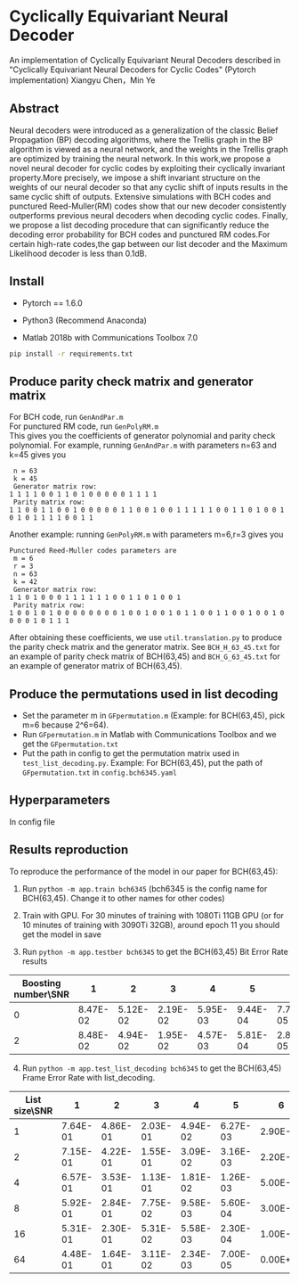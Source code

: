 # Cyclically Equivariant Neural Decoder

An implementation of Cyclically Equivariant Neural Decoders described in "Cyclically Equivariant Neural Decoders for Cyclic Codes" (Pytorch implementation) Xiangyu Chen，Min Ye

## Abstract

Neural decoders were introduced as a generalization of the classic Belief Propagation (BP) decoding algorithms, where the Trellis graph in the BP algorithm is viewed as a neural network, and the weights in the Trellis graph are optimized by training the neural network. In this work,we propose a novel neural decoder for cyclic codes by exploiting their cyclically invariant property.More precisely, we impose a shift invariant structure on the weights of our neural decoder so that any cyclic shift of inputs results in the same cyclic shift of outputs. Extensive simulations with BCH codes and punctured Reed-Muller(RM) codes show that our new decoder consistently outperforms previous neural decoders when decoding cyclic codes. Finally, we propose a list decoding procedure that can significantly reduce the decoding error probability for BCH codes and punctured RM codes.For certain high-rate codes,the gap between our list decoder and the Maximum Likelihood decoder is less than 0.1dB.


## Install

- Pytorch == 1.6.0

- Python3 (Recommend Anaconda)

- Matlab 2018b with Communications Toolbox 7.0


```bash
pip install -r requirements.txt
```

## Produce parity check matrix and generator matrix
For BCH code, run ```GenAndPar.m```   
For punctured RM code, run ```GenPolyRM.m```  
This gives you the coefficients of generator polynomial and parity check polynomial. For example, running ```GenAndPar.m``` with parameters n=63 and k=45 gives you

```
 n = 63 
 k = 45 
 Generator matrix row: 
1 1 1 1 0 0 1 1 0 1 0 0 0 0 0 1 1 1 1 
 Parity matrix row: 
1 1 0 0 1 1 0 0 1 0 0 0 0 0 1 1 0 0 1 0 0 1 1 1 1 1 0 0 1 1 0 1 0 0 1 0 1 0 1 1 1 1 0 0 1 1 
```

Another example: running ```GenPolyRM.m``` with parameters m=6,r=3 gives you

```
Punctured Reed-Muller codes parameters are 
 m = 6 
 r = 3 
 n = 63 
 k = 42 
 Generator matrix row: 
1 1 0 1 0 0 0 1 1 1 1 1 1 0 0 1 1 0 1 0 0 1 
 Parity matrix row: 
1 0 0 1 0 1 0 0 0 0 0 0 0 0 1 0 0 1 0 0 1 0 1 1 0 0 1 1 0 0 1 0 0 1 0 0 0 0 1 0 1 1 1 
```

After obtaining these coefficients, we use ```util.translation.py``` to produce the parity check matrix and the generator matrix. See ```BCH_H_63_45.txt``` for an example of parity check matrix of BCH(63,45) and ```BCH_G_63_45.txt``` for an example of generator matrix of BCH(63,45).

## Produce the permutations used in list decoding

- Set the parameter m in ```GFpermutation.m``` (Example: for BCH(63,45), pick m=6 because 2^6=64).  
- Run ```GFpermutation.m``` in Matlab with Communications Toolbox and we get the ```GFpermutation.txt```
- Put the path in config to get the permutation matrix used in ```test_list_decoding.py```. Example: For BCH(63,45), put the path of ```GFpermutation.txt``` in ```config.bch6345.yaml```


## Hyperparameters

In config file

## Results reproduction

To reproduce the performance of the model in our paper for BCH(63,45):

1. Run ```python -m app.train bch6345``` (bch6345 is the config name for BCH(63,45). Change it to other names for other codes)

2. Train with GPU. For 30 minutes of training with 1080Ti 11GB GPU (or for 10 minutes of training with 3090Ti 32GB), around epoch 11 you should get the model in save

3. Run ```python -m app.testber bch6345``` to get the BCH(63,45) Bit Error Rate results

| Boosting number\SNR | 1        | 2        | 3        | 4        | 5        | 6        |
| ------------------- | -------- | -------- | -------- | -------- | -------- | -------- |
| 0                   | 8.47E-02 | 5.12E-02 | 2.19E-02 | 5.95E-03 | 9.44E-04 | 7.78E-05 |
| 2                   | 8.48E-02 | 4.94E-02 | 1.95E-02 | 4.57E-03 | 5.81E-04 | 2.89E-05 |


4. Run ```python -m app.test_list_decoding bch6345``` to get the BCH(63,45) Frame Error Rate with list_decoding.

| List size\SNR | 1        | 2        | 3        | 4        | 5        | 6        |
| ------------- | -------- | -------- | -------- | -------- | -------- | -------- |
| 1             | 7.64E-01 | 4.86E-01 | 2.03E-01 | 4.94E-02 | 6.27E-03 | 2.90E-04 |
| 2             | 7.15E-01 | 4.22E-01 | 1.55E-01 | 3.09E-02 | 3.16E-03 | 2.20E-04 |
| 4             | 6.57E-01 | 3.53E-01 | 1.13E-01 | 1.81E-02 | 1.26E-03 | 5.00E-05 |
| 8             | 5.92E-01 | 2.84E-01 | 7.75E-02 | 9.58E-03 | 5.60E-04 | 3.00E-05 |
| 16            | 5.31E-01 | 2.30E-01 | 5.31E-02 | 5.58E-03 | 2.30E-04 | 1.00E-05 |
| 64            | 4.48E-01 | 1.64E-01 | 3.11E-02 | 2.34E-03 | 7.00E-05 | 0.00E+00 |
